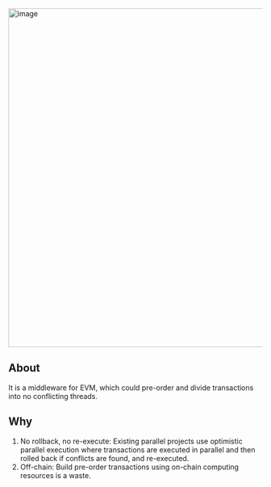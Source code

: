 <img width="671" alt="image" src="https://user-images.githubusercontent.com/120435282/207215816-7a295046-689a-464d-9e0c-06d38cd0ddf9.png">

## About
It is a middleware for EVM, which could pre-order and divide transactions into no conflicting threads.

## Why
1. No rollback, no re-execute: Existing parallel projects use optimistic parallel execution where transactions are executed in parallel and then rolled back if conflicts are found, and re-executed.
2. Off-chain: Build pre-order transactions using on-chain computing resources is a waste.
